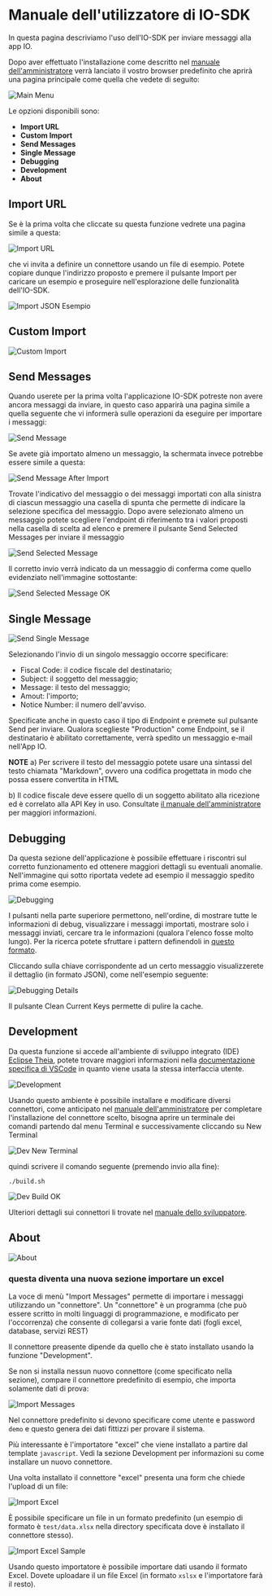 # Manuale dell'utilizzatore di IO-SDK

In questa pagina descriviamo l'uso dell'IO-SDK per inviare messaggi alla app IO.

Dopo aver effettuato l'installazione come descritto nel [manuale dell'amministratore](/docs/amministratore.md) verrà lanciato il vostro browser predefinito che aprirà una pagina principale come quella che vedete di seguito:

![Main Menu](/docs/images/user-main-menu.png)

Le opzioni disponibili sono:

- **Import URL**
- **Custom Import**
- **Send Messages**
- **Single Message**
- **Debugging**
- **Development**
- **About**

## Import URL

Se è la prima volta che cliccate su questa funzione vedrete una pagina simile a questa:

![Import URL](/docs/images/user-import-url.png)

che vi invita a definire un connettore usando un file di esempio. Potete copiare dunque l'indirizzo proposto e premere il pulsante Import per caricare un esempio e proseguire nell'esplorazione delle funzionalità dell'IO-SDK.

![Import JSON Esempio](/docs/images/user-import-json-esempio.png)

## Custom Import

![Custom Import](/docs/images/user-custom-import.png)

## Send Messages

Quando userete per la prima volta l'applicazione IO-SDK potreste non avere ancora messaggi da inviare, in questo caso apparirà una pagina simile a quella seguente che vi informerà sulle operazioni da eseguire per importare i messaggi:

![Send Message](/docs/images/user-send-message-first-time.png)

Se avete già importato almeno un messaggio, la schermata invece potrebbe essere simile a questa:

![Send Message After Import](/docs/images/user-send-message-after-import.png)

Trovate l'indicativo del messaggio o dei messaggi importati con alla sinistra di ciascun messaggio una casella di spunta che permette di indicare la selezione specifica del messaggio. Dopo avere selezionato almeno un messaggio potete scegliere l'endpoint di riferimento tra i valori proposti nella casella di scelta ad elenco e premere il pulsante Send Selected Messages per inviare il messaggio

![Send Selected Message](/docs/images/user-send-selected-message.png)

Il corretto invio verrà indicato da un messaggio di conferma come quello evidenziato nell'immagine sottostante:

![Send Selected Message OK](/docs/images/user-send-selected-message-ok.png)

## Single Message

![Send Single Message](/docs/images/user-send-single-message.png)

Selezionando l'invio di un singolo messaggio occorre specificare:

- Fiscal Code: il codice fiscale del destinatario;
- Subject: il soggetto del messaggio;
- Message: il testo del messaggio;
- Amout: l'importo;
- Notice Number: il numero dell'avviso.

Specificate anche in questo caso il tipo di Endpoint e premete sul pulsante Send per inviare. Qualora sceglieste "Production" come Endpoint, se il destinatario è abilitato correttamente, verrà spedito un messaggio e-mail nell'App IO.

**NOTE**
a) Per scrivere il testo del messaggio potete usare una sintassi del testo chiamata "Markdown", ovvero una codifica progettata in modo che possa essere convertita in HTML

b) Il codice fiscale deve essere quello di un soggetto abilitato alla ricezione ed è correlato alla API Key in uso. Consultate [il manuale dell'amministratore](amministratore.md) per maggiori informazioni.

## Debugging

Da questa sezione dell'applicazione è possibile effettuare i riscontri sul corretto funzionamento ed ottenere maggiori dettagli su eventuali anomalie. Nell'immagine qui sotto riportata vedete ad esempio il messaggio spedito prima come esempio.

![Debugging](/docs/images/user-debugging.png)

I pulsanti nella parte superiore permettono, nell'ordine, di mostrare tutte le informazioni di debug, visualizzare i messaggi importati, mostrare solo i messaggi inviati, cercare tra le informazioni (qualora l'elenco fosse molto lungo). Per la ricerca potete sfruttare i pattern definendoli in [questo formato](https://redis.io/commands/keys).

Cliccando sulla chiave corrispondente ad un certo messaggio visualizzerete il dettaglio (in formato JSON), come nell'esempio seguente:

![Debugging Details](/docs/images/user-debugging-dettaglio.png)

Il pulsante Clean Current Keys permette di pulire la cache.

## Development

Da questa funzione si accede all'ambiente di sviluppo integrato (IDE) [Eclipse Theia](https://theia-ide.org/), potete trovare maggiori informazioni nella [documentazione specifica di VSCode](https://code.visualstudio.com/docs) in quanto viene usata la stessa interfaccia utente. 

![Development](/docs/images/user-development.png)

Usando questo ambiente è possibile installare e modificare diversi connettori, come anticipato nel [manuale dell'amministratore](amministratore.md) per completare l'installazione del connettore scelto, bisogna aprire un terminale dei comandi partendo dal menu Terminal e successivamente cliccando su New Terminal 

![Dev New Terminal](/docs/images/user-dev-new-terminal.png)

quindi scrivere il comando seguente (premendo invio alla fine):

```
./build.sh
```

![Dev Build OK](/docs/images/user-dev-build-ok.png)

Ulteriori dettagli sui connettori li trovate nel [manuale dello sviluppatore](sviluppatore.md).

## About

![About](/docs/images/user-manual-about.png)



### questa diventa una nuova sezione importare un excel

La voce di menù "Import Messages" permette di importare i messaggi utilizzando un "connettore". Un "connettore" è un programma (che può essere scritto in molti linguaggi di programmazione, e modificato per l'occorrenza) che consente di collegarsi a varie fonte dati (fogli excel, database, servizi REST) 

Il connettore preasente dipende da quello che è stato installato usando la funzione "Development".

Se non si installa nessun nuovo connettore (come specificato nella sezione), compare il connettore predefinito di esempio, che importa solamente dati di prova:

![Import Messages](/docs/images/user-import-messages.png)

Nel connettore predefinito si devono specificare come utente e password `demo` e questo genera dei dati fittizzi per provare il sistema.

Più interessante è l'importatore "excel" che viene installato a partire dal template `javascript`. Vedi la sezione Development per informazioni su come installare un nuovo connettore.

Una volta installato il connettore "excel" presenta una form che chiede l'upload di un file:

![Import Excel](/docs/images/user-import-excel-form.png)

È possibile specificare un file in un formato predefinito (un esempio di formato è `test/data.xlsx` nella directory specificata dove è installato il connettore stesso). 

![Import Excel Sample](/docs/images/user-import-excel-sample.png)

Usando questo importatore è possibile importare dati usando il formato Excel. Dovete uploadare il un file Excel (in formato `xslsx` e l'importatore farà il resto).
